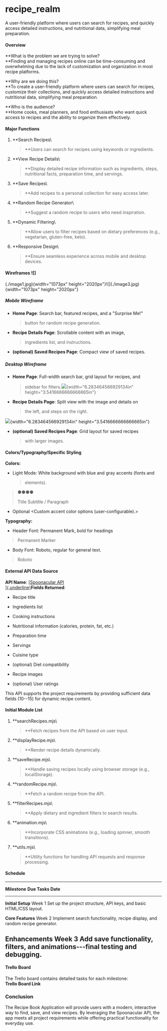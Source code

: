 # recipe_realm
A user-friendly platform where users can search for recipes, and quickly access detailed instructions, and nutritional data, simplifying meal preparation.

#### **Overview**

**What is the problem we are trying to solve?\
**Finding and managing recipes online can be time-consuming and
overwhelming due to the lack of customization and organization in most
recipe platforms.

**Why are we doing this?\
**To create a user-friendly platform where users can search for recipes,
customize their collections, and quickly access detailed instructions
and nutritional data, simplifying meal preparation.

**Who is the audience?\
**Home cooks, meal planners, and food enthusiasts who want quick access
to recipes and the ability to organize them effectively.

#### **Major Functions**

1.  **Search Recipes\
    > **Users can search for recipes using keywords or ingredients.

2.  **View Recipe Details\
    > **Display detailed recipe information such as ingredients, steps,
    > nutritional facts, preparation time, and servings.

3.  **Save Recipes\
    > **Add recipes to a personal collection for easy access later.

4.  **Random Recipe Generator\
    > **Suggest a random recipe to users who need inspiration.

5.  **Dynamic Filtering\
    > **Allow users to filter recipes based on dietary preferences
    > (e.g., vegetarian, gluten-free, keto).

6.  **Responsive Design\
    > **Ensure seamless experience across mobile and desktop devices.

####  

#### **Wireframes** ![]
<div style:"width:50%", display:block">(./image1.jpg){width="1073px" height="2020px"}![](./image3.jpg){width="1073px" height="2020px"}</div>

##### **Mobile Wireframe**

-   **Home Page**: Search bar, featured recipes, and a \"Surprise Me!\"
    > button for random recipe generation.

-   **Recipe Details Page**: Scrollable content with an image,
    > ingredients list, and instructions.

-   **(optional) Saved Recipes Page**: Compact view of saved recipes.

##### 

##### 

##### 

##### **Desktop Wireframe**

-   **Home Page**: Full-width search bar, grid layout for recipes, and
    > sidebar for
    > filters.![](./image4.jpg){width="6.283464566929134in"
    > height="3.5416666666666665in"}

-   **Recipe Details Page**: Split view with the image and details on
    > the left, and steps on the right.

![](./image2.jpg){width="6.283464566929134in"
height="3.5416666666666665in"}

-   **(optional) Saved Recipes Page**: Grid layout for saved recipes
    > with larger images.

#### **Colors/Typography/Specific Styling**

**Colors:**

-   Light Mode: White background with blue and gray accents (fonts and
    > elements).

> ●●●●
>
> Title Subtitle / Paragraph

-   Optional \<Custom accent color options (user-configurable).\>

**Typography:**

-   Header Font: Permanent Mark, bold for headings

> Permanent Marker

-   Body Font: Roboto, regular for general text.

> Roboto

#### **External API Data Source**

**API Name**: [[Spoonacular API\
]{.underline}](https://spoonacular.com/food-api)**Fields Returned**:

-   Recipe title

-   Ingredients list

-   Cooking instructions

-   Nutritional information (calories, protein, fat, etc.)

-   Preparation time

-   Servings

-   Cuisine type

-   (optional) Diet compatibility

-   Recipe images

-   (optional) User ratings

This API supports the project requirements by providing sufficient data
fields (10--15) for dynamic recipe content.

#### **Initial Module List**

1.  **searchRecipes.mjs\
    > **Fetch recipes from the API based on user input.

2.  **displayRecipe.mjs\
    > **Render recipe details dynamically.

3.  **saveRecipe.mjs\
    > **Handle saving recipes locally using browser storage (e.g.,
    > localStorage).

4.  **randomRecipe.mjs\
    > **Fetch a random recipe from the API.

5.  **filterRecipes.mjs\
    > **Apply dietary and ingredient filters to search results.

6.  **animation.mjs\
    > **Incorporate CSS animations (e.g., loading spinner, smooth
    > transitions).

7.  **utils.mjs\
    > **Utility functions for handling API requests and response
    > processing.

#### 

#### **Schedule**

  ----------------------------------------------------------------------------
  **Milestone**      **Due     **Tasks**
                     Date**    
  ------------------ --------- -----------------------------------------------
  **Initial Setup**  Week 1    Set up the project structure, API keys, and
                               basic HTML/CSS layout.

  **Core Features**  Week 2    Implement search functionality, recipe display,
                               and random recipe generator.

  **Enhancements**   Week 3    Add save functionality, filters, and
                               animations---final testing and debugging.
  ----------------------------------------------------------------------------

#### **Trello Board**

The Trello board contains detailed tasks for each milestone:\
**Trello Board Link**

### **Conclusion**

The Recipe Book Application will provide users with a modern,
interactive way to find, save, and view recipes. By leveraging the
Spoonacular API, the app meets all project requirements while offering
practical functionality for everyday use.

